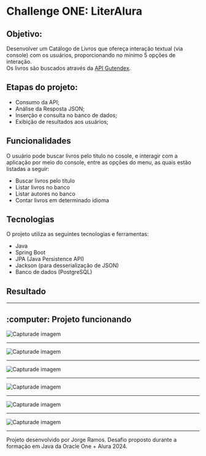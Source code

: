 # Challenge ONE: LiterAlura

## Objetivo:
<p>Desenvolver um Catálogo de Livros que ofereça interação textual (via console) com os usuários, proporcionando no mínimo 5 opções de interação. <br>
Os livros são buscados através da <a href="https://gutendex.com/" target="_blank">API Gutendex</a>. </p>

## Etapas do projeto:
<ul>
  <li>Consumo da API;</li>
  <li>Análise da Resposta JSON;</li>
  <li>Inserção e consulta no banco de dados;</li>
  <li>Exibição de resultados aos usuários;</li>
</ul>

## Funcionalidades

<p>O usuário pode buscar livros pelo título no cosole, e interagir com a aplicação por meio do console, entre as opções do menu, as quais estão listadas a seguir: </p>
<ul>
  <li>Buscar livros pelo título</li>
  <li>Listar livros no banco</li>
  <li>Listar autores no banco</li>
  <li>Contar livros em determinado idioma</li>
</ul>

## Tecnologias

O projeto utiliza as seguintes tecnologias e ferramentas:

- Java
- Spring Boot
- JPA (Java Persistence API)
- Jackson (para desserialização de JSON)
- Banco de dados (PostgreSQL)



## Resultado

---------------------------------------------------------------------------------------------

<h2> :computer: Projeto funcionando</h2>

<img src="/img/img01.JPG" alt="Capturade imagem">

---------------------------------------------------------------------------------------------

<img src="/img/img02.JPG" alt="Capturade imagem">


---------------------------------------------------------------------------------------------

<img src="/img/img03.JPG" alt="Capturade imagem">


---------------------------------------------------------------------------------------------

<img src="/img/img04.JPG" alt="Capturade imagem">


---------------------------------------------------------------------------------------------

<img src="/img/img05.JPG" alt="Capturade imagem">


---------------------------------------------------------------------------------------------

<img src="/img/img00.JPG" alt="Capturade imagem">


---------------------------------------------------------------------------------------------

Projeto desenvolvido por Jorge Ramos. Desafio proposto durante a formação em Java da Oracle One + Alura 2024.

